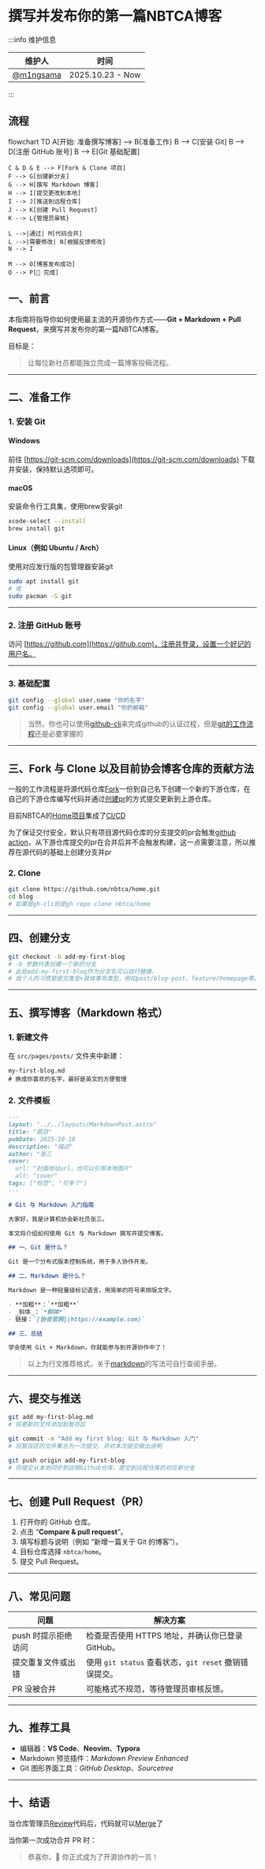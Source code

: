 # 撰写并发布你的第一篇NBTCA博客

:::info 维护信息

|                 维护人                 |       时间       |
| :------------------------------------: | :--------------: |
| [@m1ngsama](mailto:contact@m1ng.space) | 2025.10.23 - Now |

:::

## 流程

flowchart TD
A[开始: 准备撰写博客] --> B{准备工作}
B --> C[安装 Git]
B --> D[注册 GitHub 账号]
B --> E[Git 基础配置]

    C & D & E --> F[Fork & Clone 项目]
    F --> G[创建新分支]
    G --> H[撰写 Markdown 博客]
    H --> I[提交更改到本地]
    I --> J[推送到远程仓库]
    J --> K[创建 Pull Request]
    K --> L{管理员审核}

    L -->|通过| M[代码合并]
    L -->|需要修改| N[根据反馈修改]
    N --> I

    M --> O[博客发布成功]
    O --> P[🎉 完成]

## 一、前言

本指南将指导你如何使用最主流的开源协作方式——**Git + Markdown + Pull Request**，来撰写并发布你的第一篇NBTCA博客。

目标是：

> 让每位新社员都能独立完成一篇博客投稿流程。

---

## 二、准备工作

### 1. 安装 Git

#### Windows

前往 [https://git-scm.com/downloads](https://git-scm.com/downloads) 下载并安装，保持默认选项即可。

#### macOS

安装命令行工具集，使用brew安装git

```bash
xcode-select --install
brew install git
```

#### Linux（例如 Ubuntu / Arch）

使用对应发行版的包管理器安装git

```bash
sudo apt install git
# 或
sudo pacman -S git
```

---

### 2. 注册 GitHub 账号

访问 [https://github.com](https://github.com)，注册并登录，设置一个好记的用户名。

---

### 3. 基础配置

```bash
git config --global user.name "你的名字"
git config --global user.email "你的邮箱"
```

> 当然，你也可以使用[github-cli](https://github.com/cli/cli)来完成github的认证过程，但是[git的工作流程](https://nbtca.space/posts/blogs/Tech/Git/git-book-1)还是必要掌握的

---

## 三、Fork 与 Clone 以及目前协会博客仓库的贡献方法

一般的工作流程是将源代码仓库[Fork](https://docs.github.com/en/pull-requests/collaborating-with-pull-requests/working-with-forks/fork-a-repo)一份到自己名下创建一个新的下游仓库，在自己的下游仓库编写代码并通过[创建pr](https://docs.github.com/en/pull-requests/collaborating-with-pull-requests/proposing-changes-to-your-work-with-pull-requests/about-pull-requests)的方式提交更新到上游仓库。

目前NBTCA的[Home项目](https://github.com/nbtca/home)集成了[CI/CD](https://github.com/resources/articles/ci-cd)

为了保证交付安全，默认只有项目源代码仓库的分支提交的pr会触发[github action](https://github.com/features/actions)，从下游仓库提交的pr在合并后并不会触发构建，这一点需要注意，所以推荐在源代码的基础上创建分支并pr

### 2. Clone

```bash
git clone https://github.com/nbtca/home.git
cd blog
# 如果是gh-cli则是gh repo clone nbtca/home
```

---

## 四、创建分支

```bash
git checkout -b add-my-first-blog
# -b 参数代表创建一个新的分支
# 此处add-my-first-blog作为分支名可以自行替换，
# 我个人的习惯是提交类型+具体事务类型，例如post/blog-post、feature/homepage等。
```

---

## 五、撰写博客（Markdown 格式）

### 1. 新建文件

在 `src/pages/posts/` 文件夹中新建：

```
my-first-blog.md
# 换成你喜欢的名字，最好是英文的方便管理
```

### 2. 文件模板

```markdown
---
layout: "../../layouts/MarkdownPost.astro"
title: "题目"
pubDate: 2025-10-10
description: "描述"
author: "张三
cover:
  url: "封面地址url，也可以引用本地图片"
  alt: "cover"
tags: ["标签", "可多个"]
---

# Git 与 Markdown 入门指南

大家好，我是计算机协会新社员张三。

本文将介绍如何使用 Git 与 Markdown 撰写并提交博客。

## 一、Git 是什么？

Git 是一个分布式版本控制系统，用于多人协作开发。

## 二、Markdown 是什么？

Markdown 是一种轻量级标记语言，用简单的符号来排版文字。

- **加粗**：`**加粗**`
- _斜体_：`*斜体*`
- 链接：`[协会官网](https://example.com)`

## 三、总结

学会使用 Git + Markdown，你就能参与到开源协作中了！
```

> 以上为行文推荐格式，关于[markdown](https://www.markdownguide.org/)的写法可自行查阅手册。

---

## 六、提交与推送

```bash
git add my-first-blog.md
# 将更新的文件添加到暂存区

git commit -m "Add my first blog: Git 与 Markdown 入门"
# 将暂存区的文件集合为一次提交，并对本次提交做出说明

git push origin add-my-first-blog
# 将提交从本地同步到远程Github仓库，提交到远程仓库的对应新分支
```

---

## 七、创建 Pull Request（PR）

1. 打开你的 GitHub 仓库。
2. 点击 “**Compare & pull request**”。
3. 填写标题与说明（例如 “新增一篇关于 Git 的博客”）。
4. 目标仓库选择 `nbtca/home`。
5. 提交 Pull Request。

---

## 八、常见问题

| 问题                | 解决方案                                               |
| ------------------- | ------------------------------------------------------ |
| push 时提示拒绝访问 | 检查是否使用 HTTPS 地址，并确认你已登录 GitHub。       |
| 提交重复文件或出错  | 使用 `git status` 查看状态，`git reset` 撤销错误提交。 |
| PR 没被合并         | 可能格式不规范，等待管理员审核反馈。                   |

---

## 九、推荐工具

- 编辑器：**VS Code**、**Neovim**、**Typora**
- Markdown 预览插件：_Markdown Preview Enhanced_
- Git 图形界面工具：_GitHub Desktop_、_Sourcetree_

---

## 十、结语

当仓库管理员[Review](https://github.com/features/code-review)代码后，代码就可以[Merge](https://docs.github.com/en/pull-requests/collaborating-with-pull-requests/incorporating-changes-from-a-pull-request/merging-a-pull-request)了

当你第一次成功合并 PR 时：

> 恭喜你，🎉 你正式成为了开源协作的一员！
